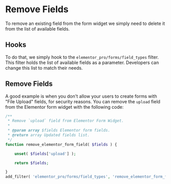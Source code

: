 # Remove Fields

<Badge type="tip" vertical="top" text="Elementor Pro" /> <Badge type="warning" vertical="top" text="Advanced" />

To remove an existing field from the form widget we simply need to delete it from the list of available fields.

## Hooks

To do that, we simply hook to the `elementor_pro/forms/field_types` filter. This filter holds the list of available fields as a parameter. Developers can change this list to match their needs.

## Remove Fields

A good example is when you don't allow your users to create forms with "File Upload" fields, for security reasons. You can remove the `upload` field from the Elementor form widget with the following code:

```php
/**
 * Remove `upload` field from Elementor Form Widget.
 *
 * @param array $fields Elementor form fields.
 * @return array Updated fields list.
 */
function remove_elementor_form_field( $fields ) {

	unset( $fields['upload'] );

	return $fields;

}
add_filter( 'elementor_pro/forms/field_types', 'remove_elementor_form_field' );
```
